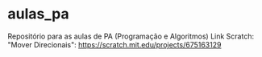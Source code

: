 # aulas_pa
Repositório para as aulas de PA (Programação e Algoritmos)
Link Scratch: "Mover Direcionais": https://scratch.mit.edu/projects/675163129
